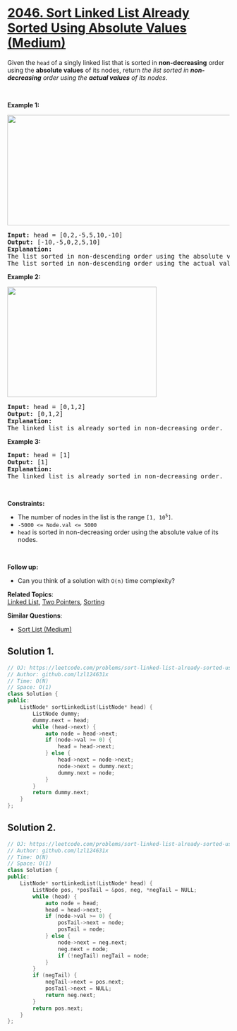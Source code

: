 # [2046. Sort Linked List Already Sorted Using Absolute Values (Medium)](https://leetcode.com/problems/sort-linked-list-already-sorted-using-absolute-values/)

Given the <code>head</code> of a singly linked list that is sorted in <strong>non-decreasing</strong> order using the <strong>absolute values</strong> of its nodes, return <em>the list sorted in <strong>non-decreasing</strong> order using the <strong>actual values</strong> of its nodes</em>.
<p>&nbsp;</p>
<p><strong>Example 1:</strong></p>
<img src="https://assets.leetcode.com/uploads/2021/10/17/image-20211017201240-3.png" style="width: 621px; height: 250px;">
<pre><strong>Input:</strong> head = [0,2,-5,5,10,-10]
<strong>Output:</strong> [-10,-5,0,2,5,10]
<strong>Explanation:</strong>
The list sorted in non-descending order using the absolute values of the nodes is [0,2,-5,5,10,-10].
The list sorted in non-descending order using the actual values is [-10,-5,0,2,5,10].
</pre>

<p><strong>Example 2:</strong></p>
<img src="https://assets.leetcode.com/uploads/2021/10/17/image-20211017201318-4.png" style="width: 338px; height: 250px;">
<pre><strong>Input:</strong> head = [0,1,2]
<strong>Output:</strong> [0,1,2]
<strong>Explanation:</strong>
The linked list is already sorted in non-decreasing order.
</pre>

<p><strong>Example 3:</strong></p>

<pre><strong>Input:</strong> head = [1]
<strong>Output:</strong> [1]
<strong>Explanation:</strong>
The linked list is already sorted in non-decreasing order.
</pre>

<p>&nbsp;</p>
<p><strong>Constraints:</strong></p>

<ul>
	<li>The number of nodes in the list is the range <code>[1, 10<sup>5</sup>]</code>.</li>
	<li><code>-5000 &lt;= Node.val &lt;= 5000</code></li>
	<li><code>head</code> is sorted in non-decreasing order using the absolute value of its nodes.</li>
</ul>

<p>&nbsp;</p>
<strong>Follow up:</strong>
<ul>
	<li>Can you think of a solution with <code>O(n)</code> time complexity?</li>
</ul>


**Related Topics**:  
[Linked List](https://leetcode.com/tag/linked-list/), [Two Pointers](https://leetcode.com/tag/two-pointers/), [Sorting](https://leetcode.com/tag/sorting/)

**Similar Questions**:
* [Sort List (Medium)](https://leetcode.com/problems/sort-list/)

## Solution 1.

```cpp
// OJ: https://leetcode.com/problems/sort-linked-list-already-sorted-using-absolute-values/
// Author: github.com/lzl124631x
// Time: O(N)
// Space: O(1)
class Solution {
public:
    ListNode* sortLinkedList(ListNode* head) {
        ListNode dummy;
        dummy.next = head;
        while (head->next) {
            auto node = head->next;
            if (node->val >= 0) {
                head = head->next;
            } else {
                head->next = node->next;
                node->next = dummy.next;
                dummy.next = node;
            }
        }
        return dummy.next;
    }
};
```

## Solution 2.

```cpp
// OJ: https://leetcode.com/problems/sort-linked-list-already-sorted-using-absolute-values/
// Author: github.com/lzl124631x
// Time: O(N)
// Space: O(1)
class Solution {
public:
    ListNode* sortLinkedList(ListNode* head) {
        ListNode pos, *posTail = &pos, neg, *negTail = NULL;
        while (head) {
            auto node = head;
            head = head->next;
            if (node->val >= 0) {
                posTail->next = node;
                posTail = node;
            } else {
                node->next = neg.next;
                neg.next = node;
                if (!negTail) negTail = node;
            }
        }
        if (negTail) {
            negTail->next = pos.next;
            posTail->next = NULL;
            return neg.next;
        }
        return pos.next;
    }
};
```
